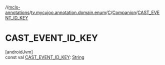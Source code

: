 //[mcls-annotations](../../../../index.md)/[tv.mycujoo.annotation.domain.enum](../../index.md)/[C](../index.md)/[Companion](index.md)/[CAST_EVENT_ID_KEY](-c-a-s-t_-e-v-e-n-t_-i-d_-k-e-y.md)

# CAST_EVENT_ID_KEY

[androidJvm]\
const val [CAST_EVENT_ID_KEY](-c-a-s-t_-e-v-e-n-t_-i-d_-k-e-y.md): [String](https://kotlinlang.org/api/latest/jvm/stdlib/kotlin/-string/index.html)
